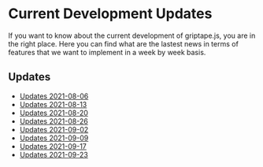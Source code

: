 # Current Development Updates

If you want to know about the current development of griptape.js, you are in the right place.
Here you can find what are the lastest news in terms of features that we want to implement in
a week by week basis.

## Updates

- [Updates 2021-08-06](/updates/2021-08-06)
- [Updates 2021-08-13](/updates/2021-08-13)
- [Updates 2021-08-20](/updates/2021-08-20)
- [Updates 2021-08-26](/updates/2021-08-26)
- [Updates 2021-09-02](/updates/2021-09-02)
- [Updates 2021-09-09](/updates/2021-09-09)
- [Updates 2021-09-17](/updates/2021-09-17)
- [Updates 2021-09-23](/updates/2021-09-23)
